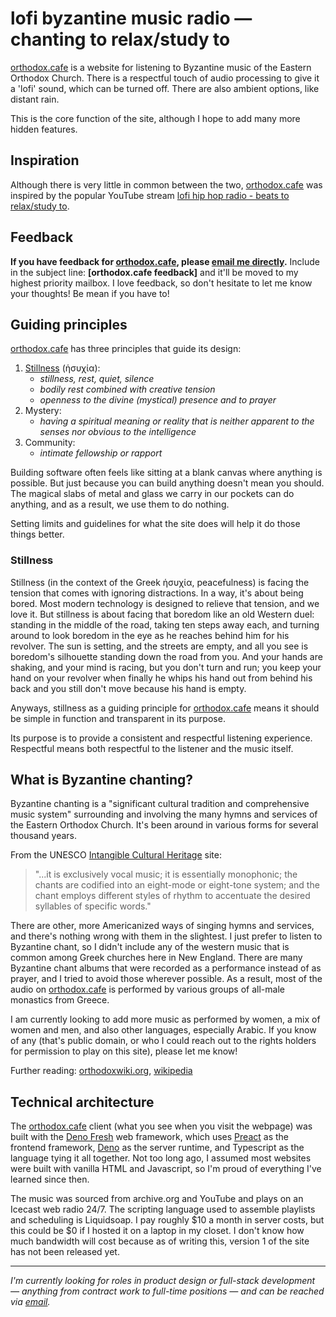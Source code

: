 # lofi byzantine music radio — chanting to relax/study to

[orthodox.cafe](https://orthodox.cafe) is a website for listening to Byzantine
music of the Eastern Orthodox Church. There is a respectful touch of audio
processing to give it a 'lofi' sound, which can be turned off. There are also
ambient options, like distant rain.

This is the core function of the site, although I hope to add many more hidden
features.

## Inspiration

Although there is very little in common between the two,
[orthodox.cafe](https://orthodox.cafe) was inspired by the popular YouTube
stream
[lofi hip hop radio - beats to relax/study to](https://www.youtube.com/watch?v=jfKfPfyJRdk).

## Feedback

**If you have feedback for [orthodox.cafe](https://orthodox.cafe), please
[email me directly](mailto:george@silentsummit.co).** Include in the subject
line: **\[orthodox.cafe feedback\]** and it'll be moved to my highest priority
mailbox. I love feedback, so don't hesitate to let me know your thoughts! Be
mean if you have to!

## Guiding principles

[orthodox.cafe](https://orthodox.cafe) has three principles that guide its
design:

1. [Stillness](https://www.oca.org/reflections/fr.-john-breck/on-silence-and-stillness)
   (ἡσυχία):
   - _stillness, rest, quiet, silence_
   - _bodily rest combined with creative tension_
   - _openness to the divine (mystical) presence and to prayer_
2. Mystery:
   - _having a spiritual meaning or reality that is neither apparent to the
     senses nor obvious to the intelligence_
3. Community:
   - _intimate fellowship or rapport_

Building software often feels like sitting at a blank canvas where anything is
possible. But just because you can build anything doesn't mean you should. The
magical slabs of metal and glass we carry in our pockets can do anything, and as
a result, we use them to do nothing.

Setting limits and guidelines for what the site does will help it do those
things better.

### Stillness

Stillness (in the context of the Greek ἡσυχία, peacefulness) is facing the
tension that comes with ignoring distractions. In a way, it's about being bored.
Most modern technology is designed to relieve that tension, and we love it. But
stillness is about facing that boredom like an old Western duel: standing in the
middle of the road, taking ten steps away each, and turning around to look
boredom in the eye as he reaches behind him for his revolver. The sun is
setting, and the streets are empty, and all you see is boredom's silhouette
standing down the road from you. And your hands are shaking, and your mind is
racing, but you don't turn and run; you keep your hand on your revolver when
finally he whips his hand out from behind his back and you still don't move
because his hand is empty.

Anyways, stillness as a guiding principle for
[orthodox.cafe](https://orthodox.cafe) means it should be simple in function and
transparent in its purpose.

Its purpose is to provide a consistent and respectful listening experience.
Respectful means both respectful to the listener and the music itself.

## What is Byzantine chanting?

Byzantine chanting is a "significant cultural tradition and comprehensive music
system" surrounding and involving the many hymns and services of the Eastern
Orthodox Church. It's been around in various forms for several thousand years.

From the UNESCO
[Intangible Cultural Heritage](https://ich.unesco.org/en/RL/byzantine-chant-01508)
site:

> "...it is exclusively vocal music; it is essentially monophonic; the chants
> are codified into an eight-mode or eight-tone system; and the chant employs
> different styles of rhythm to accentuate the desired syllables of specific
> words."

There are other, more Americanized ways of singing hymns and services, and
there's nothing wrong with them in the slightest. I just prefer to listen to
Byzantine chant, so I didn't include any of the western music that is common
among Greek churches here in New England. There are many Byzantine chant albums
that were recorded as a performance instead of as prayer, and I tried to avoid
those wherever possible. As a result, most of the audio on
[orthodox.cafe](https://orthodox.cafe) is performed by various groups of
all-male monastics from Greece.

I am currently looking to add more music as performed by women, a mix of women
and men, and also other languages, especially Arabic. If you know of any (that's
public domain, or who I could reach out to the rights holders for permission to
play on this site), please let me know!

Further reading: [orthodoxwiki.org](https://orthodoxwiki.org/Byzantine_Chant),
[wikipedia](https://en.wikipedia.org/wiki/Byzantine_music)

## Technical architecture

The [orthodox.cafe](https://orthodox.cafe) client (what you see when you visit
the webpage) was built with the [Deno Fresh](https://fresh.deno.dev/) web
framework, which uses [Preact](https://preactjs.com/) as the frontend framework,
[Deno](https://deno.com/) as the server runtime, and Typescript as the language
tying it all together. Not too long ago, I assumed most websites were built with
vanilla HTML and Javascript, so I'm proud of everything I've learned since then.

The music was sourced from archive.org and YouTube and plays on an Icecast web
radio 24/7. The scripting language used to assemble playlists and scheduling is
Liquidsoap. I pay roughly $10 a month in server costs, but this could be $0 if I
hosted it on a laptop in my closet. I don't know how much bandwidth will cost
because as of writing this, version 1 of the site has not been released yet.

---

_I'm currently looking for roles in product design or full-stack development —
anything from contract work to full-time positions — and can be reached via
[email](mailto:george@silentsummit.co)._

